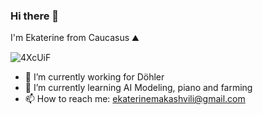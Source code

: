 ### Hi there 👋
I'm Ekaterine from Caucasus ⛰️

![4XcUiF](https://github.com/ekato-makashvili/ekato-makashvili/assets/44134970/f982e4c7-e248-4eed-b350-733434edb8de)

- 🔭 I’m currently working for Döhler
- 🌱 I’m currently learning AI Modeling, piano and farming
- 📫 How to reach me: ekaterinemakashvili@gmail.com
